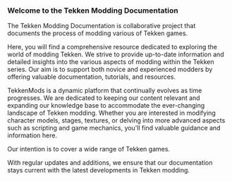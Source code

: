 ### Welcome to the Tekken Modding Documentation
The Tekken Modding Documentation is collaborative project that documents the process of modding various of Tekken games.

Here, you will find a comprehensive resource dedicated to exploring the world of modding Tekken. We strive to provide up-to-date information and detailed insights into the various aspects of modding within the Tekken series. Our aim is to support both novice and experienced modders by offering valuable documentation, tutorials, and resources.

TekkenMods is a dynamic platform that continually evolves as time progresses. We are dedicated to keeping our content relevant and expanding our knowledge base to accommodate the ever-changing landscape of Tekken modding. Whether you are interested in modifying character models, stages, textures, or delving into more advanced aspects such as scripting and game mechanics, you'll find valuable guidance and information here.

Our intention is to cover a wide range of Tekken games.

With regular updates and additions, we ensure that our documentation stays current with the latest developments in Tekken modding.